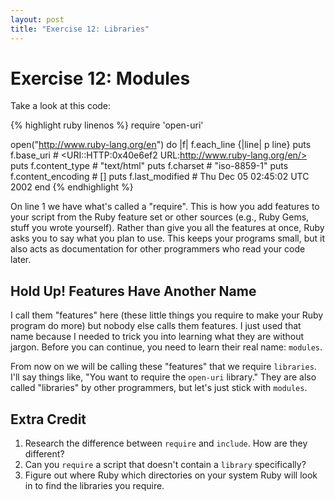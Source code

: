 ```yaml
---
layout: post
title: "Exercise 12: Libraries"
---
```

# Exercise 12: Modules

Take a look at this code:

{% highlight ruby linenos %}
require 'open-uri'

open("http://www.ruby-lang.org/en") do |f|
  f.each_line {|line| p line}
  puts f.base_uri         # <URI::HTTP:0x40e6ef2 URL:http://www.ruby-lang.org/en/>
  puts f.content_type     # "text/html"
  puts f.charset          # "iso-8859-1"
  puts f.content_encoding # []
  puts f.last_modified    # Thu Dec 05 02:45:02 UTC 2002
end
{% endhighlight %}

On line 1 we have what's called a "require". This is how you add features to your script from the Ruby feature set or other sources (e.g., Ruby Gems, stuff you wrote yourself). Rather than give you all the features at once, Ruby asks you to say what you plan to use. This keeps your programs small, but it also acts as documentation for other programmers who read your code later.

## Hold Up! Features Have Another Name
I call them "features" here (these little things you require to make your Ruby program do more) but nobody else calls them features. I just used that name because I needed to trick you into learning what they are without jargon. Before you can continue, you need to learn their real name: `modules`.

From now on we will be calling these "features" that we require `libraries`. I'll say things like, "You want to require the `open-uri` library." They are also called "libraries" by other programmers, but let's just stick with `modules`.

## Extra Credit
1. Research the difference between `require` and `include`. How are they different? 
2. Can you `require` a script that doesn't contain a `library` specifically?
3. Figure out where Ruby which directories on your system Ruby will look in to find the libraries you require.
